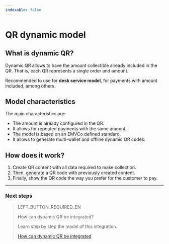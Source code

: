 ```yaml
---
indexable: false  
---
```


# QR dynamic model
	
## What is dynamic QR?

Dynamic QR allows to have the amount collectible already included in the QR. That is, each QR represents a single order and amount. 

Recommended to use for **desk service model**, for payments with amount included, among others.


## Model characteristics

The main characteristics are:
- The amount is already configured in the QR.
- It allows for repeated payments with the same amount.
- The model is based on an EMVCo defined standard.
- It allows to generate multi-wallet and offline dynamic QR codes.

## How does it work?

1. Create QR content with all data required to make collection.
2. Then, generate a QR code with previously created content.
3. Finally, show the QR code the way you prefer for the customer to pay.


---
### Next steps


> LEFT_BUTTON_REQUIRED_EN
>
> How can dynamic QR be integrated?
>
> Learn step by step the model of this integration.
>
> [How can dynamic QR be integrated](https://www.mercadopago[FAKER][URL][DOMAIN]/developers/en/guides/in-person-payments/qr-code/qr-dynamic/integrations-offline)
